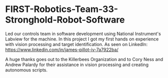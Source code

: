 # FIRST-Robotics-Team-33-Stronghold-Robot-Software
Led our controls team in software development using National Instrument's Labview for the machine. In this project I got my first hands on experience with vision processing and target identification. As seen on LinkedIn: https://www.linkedin.com/in/james-pillot-iv-7a7922ba/

A huge thanks goes out to the Killerbees Organization and to Cory Ness and Andrew Palardy for their assistance in vision processing and creating autonomous scripts. 

